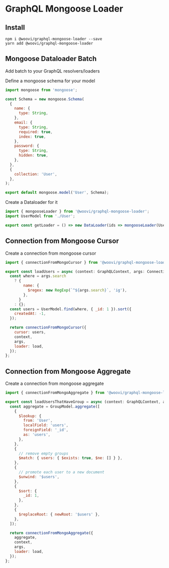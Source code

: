 # GraphQL Mongoose Loader

## Install
```
npm i @woovi/graphql-mongoose-loader --save
yarn add @woovi/graphql-mongoose-loader
```

## Mongoose Dataloader Batch

Add batch to your GraphQL resolvers/loaders

Define a mongoose schema for your model
```jsx
import mongoose from 'mongoose';

const Schema = new mongoose.Schema(
  {
    name: {
      type: String,
    },
    email: {
      type: String,
      required: true,
      index: true,
    },
    password: {
      type: String,
      hidden: true,
    },
  },
  {
    collection: 'User',
  },
);

export default mongoose.model('User', Schema);
```

Create a Dataloader for it

```jsx
import { mongooseLoader } from '@woovi/graphql-mongoose-loader';
import UserModel from './User';

export const getLoader = () => new DataLoader(ids => mongooseLoader(UserModel, ids));
```

## Connection from Mongoose Cursor

Create a connection from mongoose cursor

```jsx
import { connectionFromMongoCursor } from '@woovi/graphql-mongoose-loader';

export const loadUsers = async (context: GraphQLContext, args: ConnectionArguments) => {
  const where = args.search
    ? {
        name: {
          $regex: new RegExp(`^${args.search}`, 'ig'),
        },
      }
    : {};
  const users = UserModel.find(where, { _id: 1 }).sort({
    createdAt: -1,
  });

  return connectionFromMongoCursor({
    cursor: users,
    context,
    args,
    loader: load,
  });
};
```

## Connection from Mongoose Aggregate

Create a connection from mongoose aggregate

```jsx
import { connectionFromMongoAggregate } from '@woovi/graphql-mongoose-loader';

export const loadUsersThatHaveGroup = async (context: GraphQLContext, args: ConnectionArguments) => {
  const aggregate = GroupModel.aggregate([
    {
      $lookup: {
        from: 'User',
        localField: 'users',
        foreignField: '_id',
        as: 'users',
      },
    },
    {
      // remove empty groups
      $match: { users: { $exists: true, $ne: [] } },
    },
    {
      // promote each user to a new document
      $unwind: '$users',
    },
    {
      $sort: {
        _id: 1,
      },
    },
    {
      $replaceRoot: { newRoot: '$users' },
    },
  ]);

  return connectionFromMongoAggregate({
    aggregate,
    context,
    args,
    loader: load,
  });
};
```
